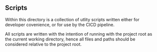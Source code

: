 ## Scripts

Within this directory is a collection of utlity scripts written either for developer covenience, or for use by the CICD pipeline.

All scripts are written with the intention of running with the project root as the current working directory, hence all files and paths should be considered relative to the project root.
